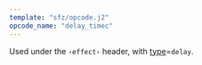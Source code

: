 ```yaml
---
template: "sfz/opcode.j2"
opcode_name: "delay_timec"
---
```

Used under the `‹effect›` header, with [type]=`delay`.


[type]: type.md#delay
